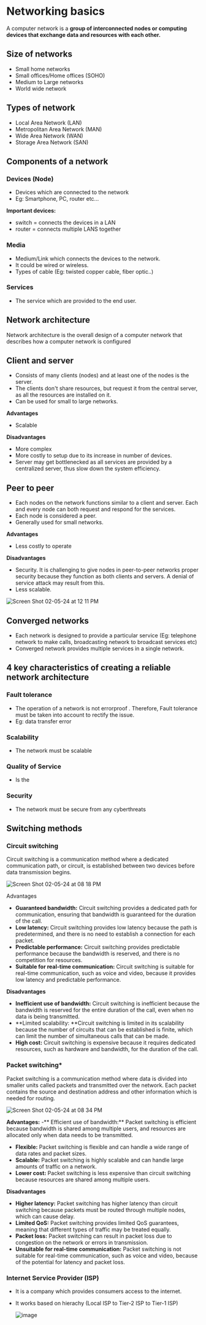 # Networking basics
A computer network is a **group of interconnected nodes or computing devices that exchange data and resources with each other.**

## Size of networks
- Small home networks
- Small offices/Home offices (SOHO)
- Medium to Large networks
- World wide network

## Types of network
- Local Area Network (LAN)
- Metropolitan Area Network (MAN)
- Wide Area Network (WAN)
- Storage Area Network (SAN)

## Components of a network

### Devices (Node)
- Devices which are connected to the network
- Eg: Smartphone, PC, router etc...

**Important devices:**
- switch = connects the devices in a LAN
- router = connects multiple LANS together

### Media
- Medium/Link which connects the devices to the network.
- It could be wired or wireless.
- Types of cable (Eg: twisted copper cable, fiber optic..)

### Services
- The service which are provided to the end user.

## Network architecture
Network architecture is the overall design of a computer network that describes how a computer network is configured


## Client and server
- Consists of many clients (nodes) and  at least one of the nodes is the server.
- The clients don't share resources, but request it from the central server, as all the resources are installed on it.
- Can be used for small to large networks.

**Advantages**
- Scalable

**Disadvantages**
- More complex
- More costly to setup due to its increase in number of devices.
- Server may get bottlenecked as all services are provided by a centralized server, thus slow down the system efficiency.


## Peer to peer
- Each nodes on the network functions similar to a client and server. Each and every node can both request and respond for the services.  
- Each node is considered a peer.
- Generally used for small networks.

**Advantages**
- Less costly to operate

**Disadvantages**
- Security. It is challenging to give nodes in peer-to-peer networks proper security because they function as both clients and servers. A denial of service attack may result from this.
- Less scalable.
  
![Screen Shot 02-05-24 at 12 11 PM](https://github.com/Fong20/Learning-repository/assets/150316121/ce2fd858-009c-47e0-8ebf-3e8dfcbe0407)

## Converged networks
- Each network is designed to provide a particular service (Eg: telephone network to make calls, broadcasting network to broadcast services etc)
- Converged network provides multiple services in a single network.

## 4 key characteristics of creating a reliable network architecture

### Fault tolerance
- The operation of a network is not errorproof . Therefore, Fault tolerance must be taken into account to rectify the issue.
-  Eg: data transfer error

### Scalability
- The network must be scalable 

### Quality of Service
- Is the 

### Security
- The network must be secure from any cyberthreats

## Switching methods

### Circuit switching

Circuit switching is a communication method where a dedicated communication path, or circuit, is established between two devices before data transmission begins.

![Screen Shot 02-05-24 at 08 18 PM](https://github.com/Fong20/Learning-repository/assets/150316121/b7b6a5de-2350-4ff3-b31e-ebcbc4f9639f)

Advantages
- **Guaranteed bandwidth:** Circuit switching provides a dedicated path for communication, ensuring that bandwidth is guaranteed for the duration of the call.
- **Low latency:** Circuit switching provides low latency because the path is predetermined, and there is no need to establish a connection for each packet.
- **Predictable performance:** Circuit switching provides predictable performance because the bandwidth is reserved, and there is no competition for resources.
- **Suitable for real-time communication:** Circuit switching is suitable for real-time communication, such as voice and video, because it provides low latency and predictable performance.

**Disadvantages**
- **Inefficient use of bandwidth:** Circuit switching is inefficient because the bandwidth is reserved for the entire duration of the call, even when no data is being transmitted.
- **Limited scalability: **Circuit switching is limited in its scalability because the number of circuits that can be established is finite, which can limit the number of simultaneous calls that can be made.
- **High cost:** Circuit switching is expensive because it requires dedicated resources, such as hardware and bandwidth, for the duration of the call.
  
### Packet switching*

Packet switching is a communication method where data is divided into smaller units called packets and transmitted over the network. Each packet contains the source and destination address and other information which is needed for routing.

![Screen Shot 02-05-24 at 08 34 PM](https://github.com/Fong20/Learning-repository/assets/150316121/2ee2cdb9-109c-49f8-8d87-8b38bf4f8349)


**Advantages:**
-** Efficient use of bandwidth:** Packet switching is efficient because bandwidth is shared among multiple users, and resources are allocated only when data needs to be transmitted.
- **Flexible:** Packet switching is flexible and can handle a wide range of data rates and packet sizes.
- **Scalable:** Packet switching is highly scalable and can handle large amounts of traffic on a network.
- **Lower cost:** Packet switching is less expensive than circuit switching because resources are shared among multiple users.

**Disadvantages**
- **Higher latency:** Packet switching has higher latency than circuit switching because packets must be routed through multiple nodes, which can cause delay.
- **Limited QoS:** Packet switching provides limited QoS guarantees, meaning that different types of traffic may be treated equally.
- **Packet loss:** Packet switching can result in packet loss due to congestion on the network or errors in transmission.
- **Unsuitable for real-time communication:** Packet switching is not suitable for real-time communication, such as voice and video, because of the potential for latency and packet loss.

### Internet Service Provider (ISP)
- It is a company which provides consumers access to the internet.
- It works based on hierachy (Local ISP to Tier-2 ISP to Tier-1 ISP)

  ![image](https://github.com/Fong20/Learning-repository/assets/150316121/2d66d053-728a-4016-9a8f-669525414a8e)


  
  


  
